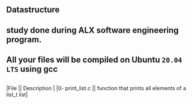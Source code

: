 ## Datastructure
## study done during ALX software engineering program.
## All your files will be compiled on Ubuntu `20.04 LTS` using gcc
##
|File            ||         Description                               |
|0- print_list.c ||  function that prints all elements of a list_t list|
